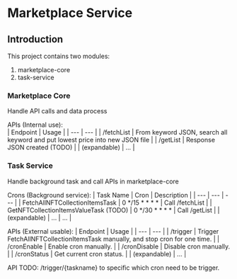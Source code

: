 # Marketplace Service
## Introduction
This project contains two modules:
1. marketplace-core
2. task-service

### Marketplace Core
Handle API calls and data process

APIs (Internal use):  
| Endpoint | Usage |
| --- | --- |
| /fetchList | From keyword JSON, search all keyword and put lowest price into new JSON file |
| /getList | Response JSON created (TODO) |
| (expandable) | ... | 

### Task Service
Handle background task and call APIs in marketplace-core

Crons (Background service):
| Task Name | Cron | Description |
| --- | --- | --- |
| FetchAllNFTCollectionItemsTask | 0 */15 * * * * | Call /fetchList |
| GetNFTCollectionItemsValueTask (TODO) | 0 */30 * * * * | Call /getList |
| (expandable) | ... | ... |

APIs (External usable):
| Endpoint | Usage |
| --- | --- |
| /trigger | Trigger FetchAllNFTCollectionItemsTask manually, and stop cron for one time. |
| /cronEnable | Enable cron manually. |
| /cronDisable | Disable cron manually. |
| /cronStatus | Get current cron status. |
| (expandable) | ... |  

API TODO: /trigger/{taskname} to specific which cron need to be trigger.